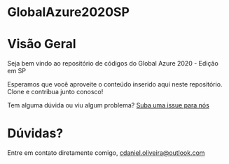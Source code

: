 # GlobalAzure2020SP

# Visão Geral
Seja bem vindo ao repositório de códigos do Global Azure 2020 - Edição em SP

Esperamos que você aproveite o conteúdo inserido aqui neste repositório. Clone e contribua junto conosco!

Tem alguma dúvida ou viu algum problema? [Suba uma issue para nós](https://github.com/cdanieloliveira/GlobalAzure2020SP/issues/new)

# Dúvidas? 
Entre em contato diretamente comigo, cdaniel.oliveira@outlook.com